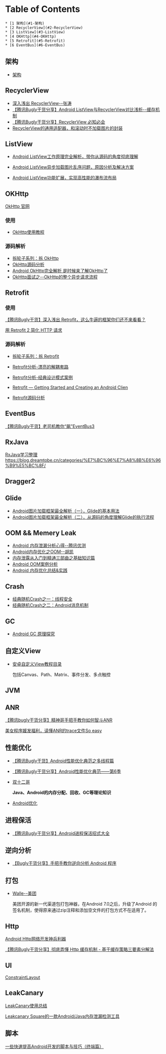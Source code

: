 Table of Contents
=================
    * [1 架构](#1-架构)
    * [2 RecyclerView](#2-RecyclerView)
    * [3 ListView](#3-ListView)
    * [4 OKHttp](#4-OKHttp)
    * [5 Retrofit](#5-Retrofit)
    * [6 EventBus](#6-EventBus)
## 架构

* [架构](https://blog.dreamtobe.cn/categories/%E6%9E%B6%E6%9E%84/)



## RecyclerView

* [深入浅出 RecyclerView--张涛](https://www.kymjs.com/code/2016/07/10/01/)
* [【腾讯Bugly干货分享】Android ListView与RecyclerView对比浅析--缓存机制](http://blog.csdn.net/tencent_bugly/article/details/52981210)
* [【腾讯Bugly干货分享】RecyclerView 必知必会](http://blog.csdn.net/tencent_bugly/article/details/54287626)
* [RecyclerView的通用适配器，和滚动时不加载图片的封装](https://kymjs.com/code/2015/10/11/01/)

## ListView

* [Android ListView工作原理完全解析，带你从源码的角度彻底理解](http://blog.csdn.net/guolin_blog/article/details/44996879)


* [Android ListView异步加载图片乱序问题，原因分析及解决方案](http://blog.csdn.net/guolin_blog/article/details/45586553)


* [Android ListView功能扩展，实现高性能的瀑布流布局](http://blog.csdn.net/guolin_blog/article/details/46361889)

## OKHttp

[OkHttp 官网](http://square.github.io/okhttp/#examples)

### 使用

* [OkHttp使用教程](http://www.jcodecraeer.com/a/anzhuokaifa/androidkaifa/2015/0106/2275.html)

### 源码解析

* [拆轮子系列：拆 OkHttp](https://blog.piasy.com/2016/07/11/Understand-OkHttp/)
* [OkHttp源码分析](https://blog.fangjie.info/2017/03/05/OkHttp%E6%BA%90%E7%A0%81%E5%88%86%E6%9E%90/)
* [Android OkHttp完全解析 是时候来了解OkHttp了](http://blog.csdn.net/lmj623565791/article/details/47911083)
* [OkHttp面试之--OkHttp的整个异步请求流程](http://blog.csdn.net/zxm317122667/article/details/53202110)

## Retrofit

### 使用

[【腾讯Bugly干货】深入浅出 Retrofit，这么牛逼的框架你们还不来看看？](http://blog.csdn.net/tencent_bugly/article/details/51580627)

[用 Retrofit 2 简化 HTTP 请求](https://realm.io/cn/news/droidcon-jake-wharton-simple-http-retrofit-2/)

### 源码解析

* [拆轮子系列：拆 Retrofit](https://blog.piasy.com/2016/06/25/Understand-Retrofit/)


* [Retrofit分析-漂亮的解耦套路](http://www.jianshu.com/p/45cb536be2f4)


* [Retrofit分析-经典设计模式案例](http://www.jianshu.com/p/fb8d21978e38)


* [Retrofit — Getting Started and Creating an Android Clien](https://futurestud.io/tutorials/retrofit-getting-started-and-android-client)
* [Retrofit源码分析](https://blog.fangjie.info/2016/07/14/Retrofit%E6%BA%90%E7%A0%81%E5%88%86%E6%9E%90/)



## EventBus

[【腾讯Bugly干货】老司机教你“飙”EventBus3](http://blog.csdn.net/tencent_bugly/article/details/51354693)



## RxJava

[RxJava学习整理]()https://blog.dreamtobe.cn/categories/%E7%BC%96%E7%A8%8B%E6%96%B9%E5%BC%8F/

## Dragger2



## Glide

* [Android图片加载框架最全解析（一），Glide的基本用法](http://blog.csdn.net/guolin_blog/article/details/53759439)
* [Android图片加载框架最全解析（二），从源码的角度理解Glide的执行流程](http://blog.csdn.net/guolin_blog/article/details/53939176)



## OOM && Memery Leak

* [Android 内存泄漏分析心得--腾讯优测](http://blog.csdn.net/tencent_bugly/article/details/54668776)
* [Android内存优化之OOM--胡凯](http://hukai.me/android-performance-oom/)
* [内存泄露从入门到精通三部曲之基础知识篇](http://blog.csdn.net/tencent_bugly/article/details/49679777)
* [Android OOM案例分析](http://mp.weixin.qq.com/s/UQj4_SdoLW93SmxPszZPdA)
* [Android 内存优化总结&实践](http://mp.weixin.qq.com/s/2MsEAR9pQfMr1Sfs7cPdWQ)

## Crash

* [经典随机Crash之一：线程安全](http://mp.weixin.qq.com/s/-tJ4FB86tgRNQeCYqPY9PA)
* [经典随机Crash之二：Android消息机制](https://mp.weixin.qq.com/s/bphu_g1PfGQREAApWat7mQ)

## GC

* [Android GC 原理探究](http://mp.weixin.qq.com/s/CUU3Ml394H_fkabhNNX32Q)

## 自定义View

* [安卓自定义View教程目录](http://www.gcssloop.com/customview/CustomViewIndex)

  包括Canvas、Path、Matrix、事件分发、多点触控



## JVM



## ANR

[【腾讯bugly干货分享】精神哥手把手教你如何智斗ANR](http://blog.csdn.net/tencent_bugly/article/details/46650675)

 [美女程序媛发福利，读懂ANR的trace文件So easy](http://blog.csdn.net/tencent_bugly/article/details/46737697)

## 性能优化

* [【腾讯Bugly干货】Android性能优化典范之多线程篇](http://blog.csdn.net/tencent_bugly/article/details/51462650)

* [【腾讯Bugly干货分享】Android性能优化典范——第6季](http://blog.csdn.net/tencent_bugly/article/details/52911335)

* [双十二哥](http://www.jianshu.com/u/fdb392adfbed)

  **Java、Android的内存分配、回收、GC等理论知识**

* [Android优化](https://blog.dreamtobe.cn/2015/10/26/android_optimize/)

## 进程保活

* [【腾讯Bugly干货分享】Android进程保活招式大全](http://blog.csdn.net/tencent_bugly/article/details/52192423)

## 逆向分析

* [【Bugly干货分享】手把手教你逆向分析 Android 程序](http://blog.csdn.net/tencent_bugly/article/details/51424209)



## 打包

* [Walle--美团](https://github.com/Meituan-Dianping/walle)

  美团开源的新一代渠道包打包神器，在Android 7.0之后，升级了Android 的签名机制，使得原来通过zip注释和添加空文件的打包方式不在适用了。

## Http

[Android Http网络开发神兵利器](http://www.jianshu.com/p/84df0a40127c)

[【腾讯Bugly干货分享】彻底弄懂 Http 缓存机制 - 基于缓存策略三要素分解法](http://blog.csdn.net/tencent_bugly/article/details/53740565)



## UI

[ConstraintLayout](https://blog.dreamtobe.cn/2016/08/03/constraint-layout/)



## LeakCanary

[LeakCanary使用总结](https://blog.dreamtobe.cn/2015/05/18/LeakCanary%E4%BD%BF%E7%94%A8%E6%80%BB%E7%BB%93/)

[Leakcanary Square的一款Android/Java内存泄漏检测工具](https://blog.dreamtobe.cn/2015/05/12/Leakcanary-Square%E7%9A%84%E4%B8%80%E6%AC%BEAndroid:Java%E5%86%85%E5%AD%98%E6%B3%84%E6%BC%8F%E6%A3%80%E6%B5%8B%E5%B7%A5%E5%85%B7)



## 脚本

[一些快速提高Android开发的脚本与技巧（终端篇）](http://droidyue.com/blog/2016/05/02/android-development-bash-scripts/)

